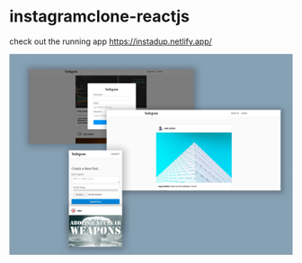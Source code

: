 # instagramclone-reactjs
check out the running app
https://instadup.netlify.app/

<img src="./screenshot.png"/>
